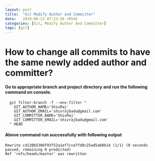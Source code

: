 ```yaml
---
layout: post
title:  "Git Modify Author and Committer"
date:   2019-06-13 07:23:58 +0545
categories: [Git, Modify Author And Committer]
tags: [git]
---
```


# How to change all commits to have the same newly added author and committer?

#### Go to appropriate branch and project directory and run the following command on console.

```
  git filter-branch -f --env-filter "
    GIT_AUTHOR_NAME='ShivRaj' 
    GIT_AUTHOR_EMAIL='shivrajbadu@gmail.com'
    GIT_COMMITTER_NAME='ShivRaj'
    GIT_COMMITTER_EMAIL='shivrajbadu@gmail.com'
  " HEAD
 ```

#### Above command run successfully with following output

```
Rewrite cd130b5306f93f52a1ef7cce7fd8c25ad5a68b14 (1/1) (0 seconds passed, remaining 0 predicted)    
Ref 'refs/heads/master' was rewritten
```
